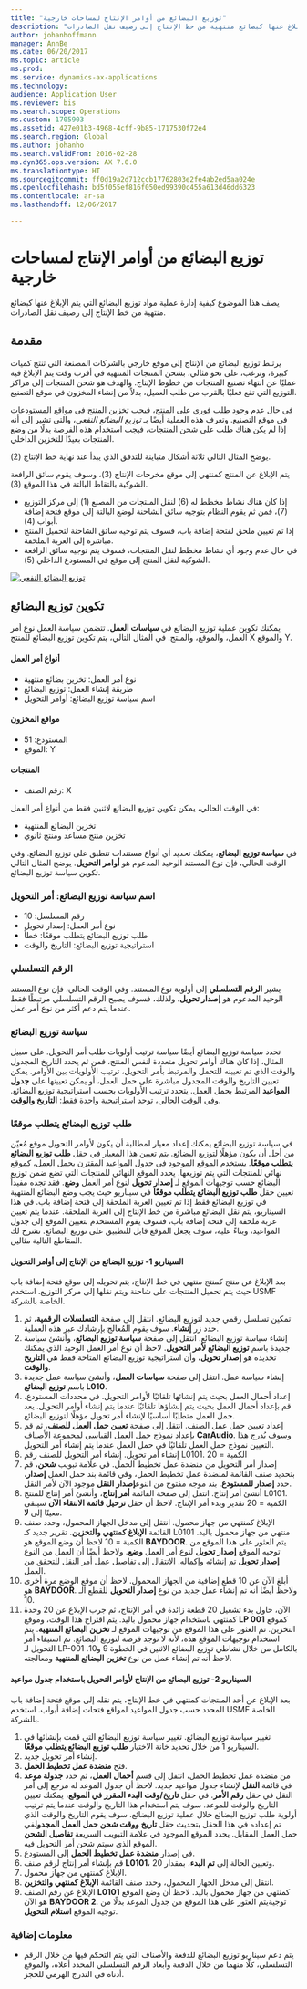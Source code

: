 ```yaml
---
title: "توزيع البضائع من أوامر الإنتاج لمساحات خارجية"
description: "يصف هذا الموضوع كيفية إدارة عملية مواد توزيع البضائع التي يتم الإبلاغ عنها كبضائع منتهية من خط الإنتاج إلى رصيف نقل الصادرات."
author: johanhoffmann
manager: AnnBe
ms.date: 06/20/2017
ms.topic: article
ms.prod: 
ms.service: dynamics-ax-applications
ms.technology: 
audience: Application User
ms.reviewer: bis
ms.search.scope: Operations
ms.custom: 1705903
ms.assetid: 427e01b3-4968-4cff-9b85-1717530f72e4
ms.search.region: Global
ms.author: johanho
ms.search.validFrom: 2016-02-28
ms.dyn365.ops.version: AX 7.0.0
ms.translationtype: HT
ms.sourcegitcommit: ff0d19a2d712ccb17762803e2fe4ab2ed5aa024e
ms.openlocfilehash: bd5f055ef816f050ed99390c455a613d46dd6323
ms.contentlocale: ar-sa
ms.lasthandoff: 12/06/2017

---
```


# <a name="cross-docking-from-production-orders-to-outbound-docks"></a>توزيع البضائع من أوامر الإنتاج لمساحات خارجية

يصف هذا الموضوع كيفية إدارة عملية مواد توزيع البضائع التي يتم الإبلاغ عنها كبضائع منتهية من خط الإنتاج إلى رصيف نقل الصادرات.

<a name="introduction"></a>مقدمة
------------

يرتبط توزيع البضائع من الإنتاج إلى موقع خارجي بالشركات المصنعة التي تنتج كميات كبيرة، وترغب، على نحو مثالي، بشحن المنتجات المنتهية في أقرب وقت يتم الإبلاغ فيه عمليًا عن انتهاء تصنيع المنتجات من خطوط الإنتاج. والهدف هو شحن المنتجات إلى مراكز التوزيع التي تقع فعليًا بالقرب من طلب العميل، بدلاً من إنشاء المخزون في موقع التصنيع.

في حال عدم وجود طلب فوري على المنتج، فيجب تخزين المنتج في مواقع المستودعات في موقع التصنيع. وتعرف هذه العملية أيضًا بـ *توزيع البضائع النفعي*، والتي تشير إلى أنه إذا لم يكن هناك طلب على شحن المنتجات، فيجب استخدام هذه الفرصة بدلًا من وضع المنتجات بعيدًا للتخزين الداخلي.

يوضح المثال التالي ثلاثة أشكال متباينة للتدفق الذي يبدأ عند نهاية خط الإنتاج (2).

يتم الإبلاغ عن المنتج كمنتهي إلى موقع مخرجات الإنتاج (3)، وسوف يقوم سائق الرافعة الشوكية بالتقاط البالتة في هذا الموقع (3).

-   إذا كان هناك نشاط مخطط له (6) لنقل المنتجات من المصنع (1) إلى مركز التوزيع (7)، فمن ثم يقوم النظام بتوجيه سائق الشاحنة لوضع البالتة إلى موقع فتحة إضافة أبواب (4).
-   إذا تم تعيين ملحق لفتحة إضافة باب، فسوف يتم توجيه سائق الشاحنة لتحميل المنتج مباشرة إلى العربة الملحقة.
-   في حال عدم وجود أي نشاط مخطط لنقل المنتجات، فسوف يتم توجيه سائق الرافعة الشوكية لنقل المنتج إلى موقع في المستودع الداخلي (5).

[![توزيع البضائع النفعي](./media/scenario1.png)](./media/scenario1.png)

## <a name="configure-cross-docking"></a>تكوين توزيع البضائع
يمكنك تكوين عملية توزيع البضائع في **سياسات العمل**. تتضمن سياسة العمل نوع أمر العمل، والموقع، والمنتج. في المثال التالي، يتم تكوين توزيع البضائع للمنتج X والموقع Y.

#### <a name="work-order-types"></a>أنواع أمر العمل

-   نوع أمر العمل: تخزين بضائع منتهية
-   طريقة إنشاء العمل: توزيع البضائع
-   اسم سياسة توزيع البضائع: أوامر التحويل

#### <a name="inventory-locations"></a>مواقع المخزون

-   المستودع: 51
-   الموقع: Y

#### <a name="products"></a>المنتجات

-   رقم الصنف: X

في الوقت الحالي، يمكن تكوين توزيع البضائع لاثنين فقط من أنواع أمر العمل:

-   تخزين البضائع المنتهية
-   تخزين منتج مساعد ومنتج ثانوي

في **سياسة توزيع البضائع**، يمكنك تحديد أي أنواع مستندات تنطبق على توزيع البضائع. وفي الوقت الحالي، فإن نوع المستند الوحيد المدعوم هو **أوامر التحويل**. يوضح المثال التالي تكوين سياسة توزيع البضائع.

### <a name="cross-docking-policy-name-transfer-order"></a>اسم سياسة توزيع البضائع: أمر التحويل

-   رقم المسلسل: 10
 -   نوع أمر العمل: إصدار تحويل
-   طلب توزيع البضائع يتطلب موقعًا: خطأ
-   استراتيجية توزيع البضائع: التاريخ والوقت

### <a name="sequence-number"></a>الرقم التسلسلي

يشير **الرقم التسلسلي** إلى أولوية نوع المستند. وفي الوقت الحالي، فإن نوع المستند الوحيد المدعوم هو **إصدار تحويل**. ولذلك، فسوف يصبح الرقم التسلسلي مرتبطًا فقط عندما يتم دعم أكثر من نوع أمر عمل.

### <a name="cross-docking-policy"></a>سياسة توزيع البضائع

تحدد سياسة توزيع البضائع أيضًا سياسة ترتيب أولويات طلب أمر التحويل. على سبيل المثال، إذا كان هناك أوامر تحويل متعددة لنفس المنتج، فمن ثم يحدد التاريخ المجدول والوقت الذي تم تعيينه للتحمل والمرتبط بأمر التحويل، ترتيب الأولويات بين الأوامر. يمكن تعيين التاريخ والوقت المجدول مباشرة على حمل العمل، أو يمكن تعيينها على **جدول المواعيد** المرتبط بحمل العمل. يتحدد ترتيب الأولويات بحسب استراتيجية توزيع البضائع. وفي الوقت الحالي، توجد استراتيجية واحدة فقط: **التاريخ والوقت**.

### <a name="cross-docking-demand-requires-location"></a>طلب توزيع البضائع يتطلب موقعًا

في سياسة توزيع البضائع يمكنك إعداد معيار لمطالبة أن يكون لأوامر التحويل موقع مُعيّن من أجل أن يكون مؤهلًا لتوزيع البضائع. يتم تعيين هذا المعيار في حقل **‏‫طلب توزيع البضائع يتطلب موقعًا‬**. يستخدم الموقع الموجود في جدول المواعيد المقترن بحمل العمل، كموقع نهائي للمنتجات التي يتم توزيعها. يحدد الموقع النهائي للمنتجات التي تضع ضمن توزيع البضائع حسب توجيهات الموقع لـ **إصدار تحويل** لنوع أمر العمل **وضع**. فقد تجده مفيداً تعيين حقل **طلب توزيع البضائع يتطلب موقعًا** في سيناريو حيث يجب وضع البضائع المنتهية في توزيع البضائع فقط إذا تم تعيين العربة الملحقة إلى فتحة إضافة باب. في هذا السيناريو، يتم نقل البضائع مباشرة من خط الإنتاج إلى العربة الملحقة. عندما يتم تعيين عربة ملحقة إلى فتحة إضافة باب، فسوف يقوم المستخدم بتعيين الموقع إلى جدول المواعيد، وبناءً عليه، سوف يجعل الموقع قابل للتطبيق على توزيع البضائع. تشرح لك المقاطع التالية مثالين.

#### <a name="scenario-1--cross-docking-from-production-to-transfer-orders"></a>السيناريو 1- توزيع البضائع من الإنتاج إلى أوامر التحويل

بعد الإبلاغ عن منتج كمنتج منتهي في خط الإنتاج، يتم تحويله إلى موقع فتحة إضافة باب حيث يتم تحميل المنتجات على شاحنة ويتم نقلها إلى مركز التوزيع. استخدم USMF الخاصة بالشركة.

1.  تمكين تسلسل رقمي جديد لتوزيع البضائع. انتقل إلى صفحة **التسلسلات الرقمية**، ثم حدد زر **إنشاء**. سوف يقوم المُعالج بإرشادك عبر هذه العملية.
2.  إنشاء سياسة توزيع البضائع. انتقل إلى صفحة **سياسة توزيع البضائع**، وأنشئ سياسة جديدة باسم **توزيع البضائع لأمر التحويل**. لاحظ أن نوع أمر العمل الوحيد الذي يمكنك تحديده هو **إصدار تحويل**، وأن استراتيجية توزيع البضائع المتاحة فقط هي **التاريخ والوقت**.
3.  إنشاء سياسة عمل. انتقل إلى صفحة **سياسات العمل**، وأنشئ سياسة عمل جديدة باسم **توزيع البضائع L010**.
4.  إعداد أحمال العمل بحيث يتم إنشائها تلقائيًا لأوامر التحويل. في محددات المستودع، قم بإعداد أحمال العمل بحيث يتم إنشاؤها تلقائيًا عندما يتم إنشاء أوامر التحويل. يعد حمل العمل متطلبًا أساسيًا لإنشاء أمر تحويل مؤهلًا لتوزيع البضائع.
5.  إعداد تعيين حمل عمل الصنف. انتقل إلى صفحة **تعيين حمل العمل للصنف**، ثم قم بإعداد نموذج حمل العمل القياسي لمجموعة الأصناف **CarAudio**. وسوف يُدرج هذا التعيين نموذج حمل العمل تلقائيًا في حمل العمل عندما يتم إنشاء أمر التحويل.
6.  إنشاء أمر تحويل. إنشاء أمر التحويل للصنف رقم L0101. الكمية = 20
7.  إصدار أمر التحويل من منضدة عمل تخطيط الحمل. في علامة تبويب **شحن**، قم بتحديد صنف القائمة لمنضدة عمل تخطيط الحمل، وفي قائمة بند حمل العمل **إصدار**، حدد **إصدار للمستودع**. بند موجه مفتوح من النوع**إصدار النقل** موجود الآن لأمر النقل.
8.  أنشئ أمر إنتاج. انتقل إلى صفحة القائمة **أمر إنتاج**، وأنشئ أمر إنتاج للمنتج L0101. الكمية = 20 تقدير وبدء أمر الإنتاج. لاحظ أن حقل **ترحيل قائمة الانتقاء الآن** سيبقى معينًا إلى **لا**.
9.  الإبلاغ كمنتهي من جهاز محمول. انتقل إلى مدخل الجهاز المحمول، وحدد صنف القائمة **الإبلاغ كمنتهي والتخزين**. تقرير جديد كـ L0101 منتهي من جهاز محمول باليد. الكمية = 10 لاحظ أن وضع الموقع هو **BAYDOOR**. يتم العثور على هذا الموقع من توجيه الموقع **إصدار تحويل** لنوع أمر العمل **وضع**. ولاحظ أيضًا أن العمل من النوع **إصدار تحويل** تم إنشائه وإكماله. الانتقال إلى تفاصيل عمل أمر النقل للتحقق من العمل.
10. أبلغ الآن عن 10 قطع إضافية من الجهاز المحمول. لاحظ أن موقع الوضع مرة أخرى هو **BAYDOOR**. ولاحظ أيضًا أنه تم إنشاء عمل جديد من نوع **إصدار التحويل** للقطع الـ 10.
11. الآن، حاول بدء تشغيل 20 قطعة زائدة في أمر الإنتاج، ثم جرب الإبلاغ عن 20 وحدة كمنتهي باستخدام جهاز محمول باليد. يتم اقتراح هذا الوقت، وموقع **LP 001** كموقع التخزين. تم العثور على هذا الموقع من توجيهات الموقع لـ **تخزين البضائع المنتهية**. يتم استخدام توجيهات الموقع هذه، لأنه لا توجد فرصة لتوزيع البضائع. تم استيفاء أمر التحويل لـ LP-001 بالكامل من خلال نشاطي توزيع البضائع الاثنين في الخطوة 9 و10. لاحظ أنه تم إنشاء عمل من نوع **تخزين البضائع المنتهية** ومعالجته.

#### <a name="scenario-2---cross-docking-from-production-to-transfer-orders-with-an-appointment-schedule"></a>السيناريو 2- توزيع البضائع من الإنتاج لأوامر التحويل باستخدام جدول مواعيد

بعد الإبلاغ عن أحد المنتجات كمنتهي في خط الإنتاج، يتم نقله إلى موقع فتحة إضافة باب المحدد حسب جدول المواعيد لمواقع فتحات إضافة أبواب. استخدم USMF الخاصة بالشركة.

1.  تغيير سياسة توزيع البضائع. تغيير سياسة توزيع البضائع التي قمت بإنشائها في السيناريو 1 من خلال تحديد خانة الاختيار **‏‫طلب توزيع البضائع يتطلب موقعًا‬**.
2.  إنشاء أمر تحويل جديد.
3.  فتح **منضدة عمل تخطيط الحمل**.
4.  من منضدة عمل تخطيط الحمل، انتقل إلى قسم **أحمال العمل**، ثم حدد **جدولة موعد** في قائمة **النقل** لإنشاء جدول مواعيد جديد. لاحظ أن جدول الموعد له مرجع إلى أمر النقل في حقل **رقم الأمر**. في حقل **تاريخ/وقت البدء المقرر في الموقع**، يمكنك تعيين التاريخ والوقت للموعد. سوف يتم استخدام هذا التاريخ والوقت عندما يتم ترتيب أولوية طلب توزيع البضائع خلال عملية توزيع البضائع. سوف يقوم التاريخ والوقت الذي تم إعداده في هذا الحقل بتحديث حقل **تاريخ ووقت شحن حمل العمل المجدول**في حمل العمل المقابل. يحدد الموقع الموجود في علامة التبويب السريعة **تفاصيل الشحن** الموقع الذي سيتم شحن أمر التحويل فيه.
5.  في إصدار **منضدة عمل تخطيط الحمل** إلى المستودع.
6.  قم بإنشاء أمر إنتاج لرقم صنف **L0101**، وتعيين الحالة إلى **تم البدء**، بمقدار 20.
7.  الإبلاغ كمنتهي من جهاز محمول.
8.  انتقل إلى مدخل الجهاز المحمول، وحدد صنف القائمة **الإبلاغ كمنتهي والتخزين**.
9.  الإبلاغ عن رقم الصنف **L0101** كمنتهي من جهاز محمول باليد. لاحظ أن وضع الموقع هو الآن **BAYDOOR 2**. توجيةيتم العثور على هذا الموقع من جدول الموعد بدلًا من توجيه الموقع **استلام التحويل**.

### <a name="additional-information"></a>معلومات إضافية

-   يتم دعم سيناريو توزيع البضائع للدفعة والأصناف التي يتم التحكم فيها من خلال الرقم التسلسلي، كلًا منهما من خلال الدفعة وأبعاد الرقم التسلسلي المحدد أعلاه، والموقع أدناه في التدرج الهرمي للحجز. 



